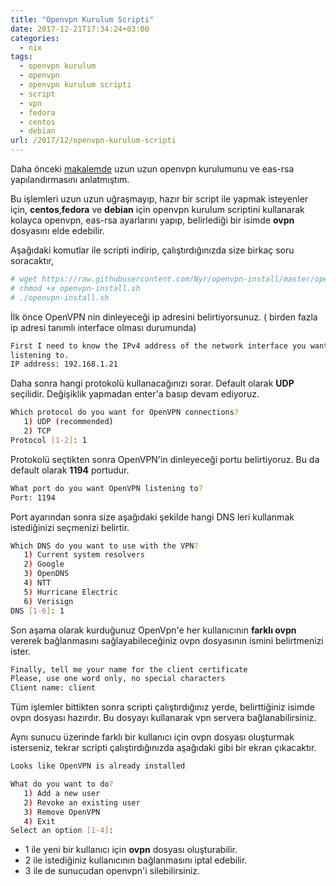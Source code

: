 ```yaml
---
title: "Openvpn Kurulum Scripti"
date: 2017-12-21T17:34:24+03:00
categories:
  - nix
tags:
  - openvpn kurulum
  - openvpn
  - openvpn kurulum scripti
  - script
  - vpn
  - fedora
  - centos
  - debian
url: /2017/12/openvpn-kurulum-scripti
---
```


Daha önceki [makalemde](/2013/06/openvpn-kurulumu-ve-yapilandirmasi) uzun uzun openvpn kurulumunu ve eas-rsa yapılandırmasını anlatmıştım.

Bu işlemleri uzun uzun uğraşmayıp, hazır bir script ile yapmak isteyenler için, **centos**,**fedora** ve **debian** için openvpn kurulum scriptini kullanarak kolayca openvpn, eas-rsa ayarlarını yapıp, belirlediği bir isimde **ovpn** dosyasını elde edebilir.

Aşağıdaki komutlar ile scripti indirip, çalıştırdığınızda size birkaç soru soracaktır,

```sh
# wget https://raw.githubusercontent.com/Nyr/openvpn-install/master/openvpn-install.sh
# chmod +x openvpn-install.sh
# ./openvpn-install.sh
```

İlk önce OpenVPN nin dinleyeceği ip adresini belirtiyorsunuz. ( birden fazla ip adresi tanımlı interface olması durumunda)

```sh
First I need to know the IPv4 address of the network interface you want OpenVPN
listening to.
IP address: 192.168.1.21
```
Daha sonra hangi protokolü kullanacağınızı sorar. Default olarak **UDP** seçilidir. Değişiklik yapmadan enter'a basıp devam ediyoruz.

```sh
Which protocol do you want for OpenVPN connections?
   1) UDP (recommended)
   2) TCP
Protocol [1-2]: 1
```

Protokolü seçtikten sonra OpenVPN'in dinleyeceği portu belirtiyoruz. Bu da default olarak **1194** portudur.

```sh
What port do you want OpenVPN listening to?
Port: 1194
```

Port ayarından sonra size aşağıdaki şekilde hangi DNS leri kullanmak istediğinizi seçmenizi belirtir.

```sh
Which DNS do you want to use with the VPN?
   1) Current system resolvers
   2) Google
   3) OpenDNS
   4) NTT
   5) Hurricane Electric
   6) Verisign
DNS [1-6]: 1
```

Son aşama olarak kurduğunuz OpenVpn'e her  kullanıcının **farklı ovpn** vererek bağlanmasını sağlayabileceğiniz ovpn dosyasının ismini belirtmenizi ister.

```sh
Finally, tell me your name for the client certificate
Please, use one word only, no special characters
Client name: client
```

Tüm işlemler bittikten sonra scripti çalıştırdığınız yerde, belirttiğiniz isimde ovpn dosyası hazırdır. Bu dosyayı kullanarak vpn servera
bağlanabilirsiniz.

Aynı sunucu üzerinde farklı bir kullanıcı için ovpn dosyası oluşturmak isterseniz, tekrar scripti çalıştırdığınızda aşağıdaki gibi bir ekran çıkacaktır.

```sh
Looks like OpenVPN is already installed

What do you want to do?
   1) Add a new user
   2) Revoke an existing user
   3) Remove OpenVPN
   4) Exit
Select an option [1-4]: 
```

* 1 ile yeni bir kullanıcı için **ovpn** dosyası oluşturabilir. 
* 2 ile istediğiniz kullanıcının bağlanmasını iptal edebilir. 
* 3 ile de sunucudan openvpn'i silebilirsiniz.